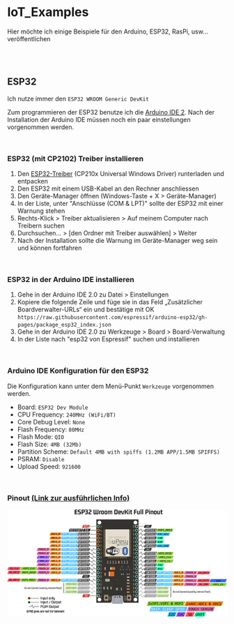 # IoT_Examples
Hier möchte ich einige Beispiele für den Arduino, ESP32, RasPi, usw... veröffentlichen

<br>
<br>

## ESP32
Ich nutze immer den `ESP32 WROOM Generic DevKit`

Zum programmieren der ESP32 benutze ich die [Arduino IDE 2](https://www.arduino.cc/en/software#future-version-of-the-arduino-ide).
Nach der Installation der Arduino IDE müssen noch ein paar einstellungen vorgenommen werden.

<br>

### ESP32 (mit CP2102) Treiber installieren
1. Den [ESP32-Treiber](https://www.silabs.com/developers/usb-to-uart-bridge-vcp-drivers?tab=downloads) (CP210x Universal Windows Driver) runterladen und entpacken
2. Den ESP32 mit einem USB-Kabel an den Rechner anschliessen
3. Den Geräte-Manager öffnen (Windows-Taste + X > Geräte-Manager)
4. In der Liste, unter "Anschlüsse (COM & LPT)" sollte der ESP32 mit einer Warnung stehen
5. Rechts-Klick > Treiber aktualisieren > Auf meinem Computer nach Treibern suchen
6. Durchsuchen... > [den Ordner mit Treiber auswählen] > Weiter
7. Nach der Installation sollte die Warnung im Geräte-Manager weg sein und können fortfahren

<br>

### ESP32 in der Arduino IDE installieren
1. Gehe in der Arduino IDE 2.0 zu Datei > Einstellungen
2. Kopiere die folgende Zeile und füge sie in das Feld „Zusätzlicher Boardverwalter-URLs“ ein und bestätige mit OK
`https://raw.githubusercontent.com/espressif/arduino-esp32/gh-pages/package_esp32_index.json`
3. Gehe in der Arduino IDE 2.0 zu Werkzeuge > Board > Board-Verwaltung
4. In der Liste nach "esp32 von Espressif" suchen und installieren

<br>

### Arduino IDE Konfiguration für den ESP32
Die Konfiguration kann unter dem Menü-Punkt `Werkzeuge` vorgenommen werden.
- Board:              `ESP32 Dev Module`
- CPU Frequency:      `240MHz (WiFi/BT)`
- Core Debug Level:   `None`
- Flash Frequency:    `80MHz`
- Flash Mode:         `QIO`
- Flash Size:         `4MB (32Mb)`
- Partition Scheme:   `Default 4MB with spiffs (1.2MB APP/1.5MB SPIFFS)`
- PSRAM:              `Disable`
- Upload Speed:       `921600`

<br>

### Pinout [(Link zur ausführlichen Info)](https://www.upesy.com/blogs/tutorials/esp32-pinout-reference-gpio-pins-ultimate-guide)
![alt text](https://github.com/Indivikar/IoT_Examples/blob/main/esp32-pinout-wroom-devkit.webp?raw=true)
